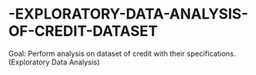 # -EXPLORATORY-DATA-ANALYSIS-OF-CREDIT-DATASET
Goal: Perform analysis on dataset of credit with their specifications.(Exploratory Data Analysis)
